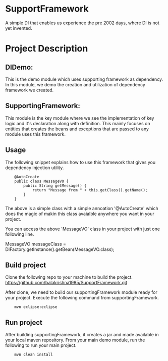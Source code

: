 # SupportFramework
A simple DI that enables us experience the pre 2002 days, where DI is not yet invented.


# Project Description
## DIDemo: 
This is the demo module which uses supporting framework as dependency. In this module, we demo the creation 
and utilization of dependency framework we created.

## SupportingFramework:
This module is the key module where we see the implementation of key logic and it's declaration along with 
definition. This mainly focuses on entities that creates the beans and exceptions that are passed to any module 
uses this framework.

## Usage
The following snippet explains how to use this framework that gives you dependency injection utility.

		@AutoCreate
		public class MessageVO {
			public String getMessage() {
				return "Message from " + this.getClass().getName();
			}
		}

The above is a simple class with a simple annoation '@AutoCreate' which does the magic of makin this class avaialble
anywhere you want in your project. 

You can access the above 'MessageVO' class in your project with just one following line.

MessageVO messageClass = DIFactory.getInstance().getBean(MessageVO.class);


## Build project
Clone the following repo to your machine to build the project.
https://github.com/balakrishna1985/SupportFramework.git

After clone, we need to build our supportingFramework module ready for your project.
Execute the following command from supportingFramework.

		mvn eclipse:eclipse

## Run project
After building supportingFramework, it creates a jar and made available in your local maven repository.
From your main demo module, run the following to run your main project.

		mvn clean install
